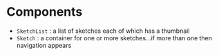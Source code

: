 # Components
- `SketchList` : a list of sketches each of which has a thumbnail
- `Sketch` : a container for one or more sketches...if more than one then navigation appears